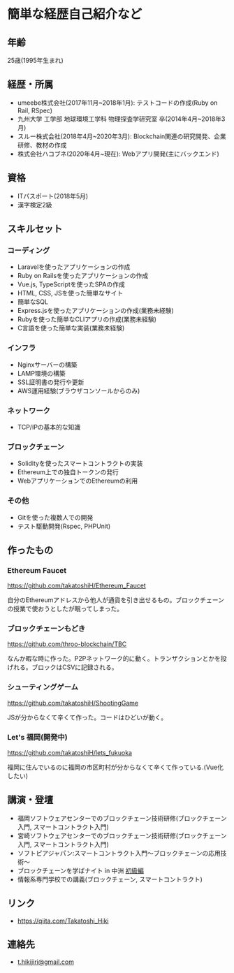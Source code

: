 # 簡単な経歴自己紹介など
## 年齢
25歳(1995年生まれ)

## 経歴・所属
* umeebe株式会社(2017年11月~2018年1月): テストコードの作成(Ruby on Rail, RSpec)
* 九州大学 工学部 地球環境工学科 物理探査学研究室 卒(2014年4月~2018年3月)
* スルー株式会社(2018年4月~2020年3月): Blockchain関連の研究開発、企業研修、教材の作成
* 株式会社ハコブネ(2020年4月~現在): Webアプリ開発(主にバックエンド)

## 資格
* ITパスポート(2018年5月)
* 漢字検定2級

## スキルセット
### コーディング
* Laravelを使ったアプリケーションの作成
* Ruby on Railsを使ったアプリケーションの作成
* Vue.js, TypeScriptを使ったSPAの作成
* HTML, CSS, JSを使った簡単なサイト
* 簡単なSQL
* Express.jsを使ったアプリケーションの作成(業務未経験)
* Rubyを使った簡単なCLIアプリの作成(業務未経験)
* C言語を使った簡単な実装(業務未経験)

### インフラ
* Nginxサーバーの構築
* LAMP環境の構築
* SSL証明書の発行や更新
* AWS運用経験(ブラウザコンソールからのみ)

### ネットワーク
* TCP/IPの基本的な知識

### ブロックチェーン
* Solidityを使ったスマートコントラクトの実装
* Ethereum上での独自トークンの発行
* WebアプリケーションでのEthereumの利用

### その他
* Gitを使った複数人での開発
* テスト駆動開発(Rspec, PHPUnit)

## 作ったもの
### Ethereum Faucet
https://github.com/takatoshiH/Ethereum_Faucet

自分のEthereumアドレスから他人が通貨を引き出せるもの。ブロックチェーンの授業で使おうとしたが眠ってしまった。

### ブロックチェーンもどき
https://github.com/throo-blockchain/TBC

なんか暇な時に作った。P2Pネットワーク的に動く。トランザクションとかを投げれる。ブロックはCSVに記録される。

### シューティングゲーム
https://github.com/takatoshiH/ShootingGame

JSが分からなくて辛くて作った。コードはひどいが動く。

### Let's 福岡(開発中)
https://github.com/takatoshiH/lets_fukuoka

福岡に住んでいるのに福岡の市区町村が分からなくて辛くて作っている.(Vue化したい)

## 講演・登壇
* 福岡ソフトウェアセンターでのブロックチェーン技術研修(ブロックチェーン入門, スマートコントラクト入門)
* 宮崎ソフトウェアセンターでのブロックチェーン技術研修(ブロックチェーン入門, スマートコントラクト入門)
* ソフトピアジャパン:スマートコントラクト入門～ブロックチェーンの応用技術～
* ブロックチェーンを学ばナイト in 中洲 [初級編](https://gbec.connpass.com/event/136500/)
* 情報系専門学校での講義(ブロックチェーン, スマートコントラクト)

## リンク
* https://qiita.com/Takatoshi_Hiki

## 連絡先
* t.hikijiri@gmail.com

